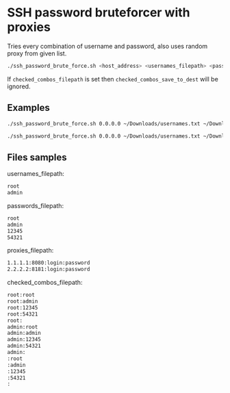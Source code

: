 # SSH password bruteforcer with proxies

Tries every combination of username and password, also uses random proxy from given list.

```bash
./ssh_password_brute_force.sh <host_address> <usernames_filepath> <passwords_filepath> <proxies_filepath> <checked_combos_save_to_dest> <checked_combos_filepath>
```

If `checked_combos_filepath` is set then `checked_combos_save_to_dest` will be ignored.

## Examples

```bash
./ssh_password_brute_force.sh 0.0.0.0 ~/Downloads/usernames.txt ~/Downloads/passwords.txt ~/Downloads/proxies.txt /run
```

```bash
./ssh_password_brute_force.sh 0.0.0.0 ~/Downloads/usernames.txt ~/Downloads/passwords.txt ~/Downloads/proxies.txt /run ~/Downloads/already_checked_combos.txt
```

## Files samples

usernames_filepath:
```txt
root
admin
```

passwords_filepath:
```txt
root
admin
12345
54321
```

proxies_filepath:
```txt
1.1.1.1:8080:login:password
2.2.2.2:8181:login:password
```

checked_combos_filepath:
```txt
root:root
root:admin
root:12345
root:54321
root:
admin:root
admin:admin
admin:12345
admin:54321
admin:
:root
:admin
:12345
:54321
:
```

